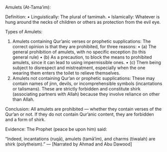 Amulets (At-Tama’im):

Definition:
 • Linguistically: The plural of tamimah.
 • Islamically: Whatever is hung around the necks of children or others as protection from the evil eye.

Types of Amulets:
 1. Amulets containing Qur’anic verses or prophetic supplications:
The correct opinion is that they are prohibited, for three reasons:
 • (a) The general prohibition of amulets, with no specific exception (to this general rule)
 • (b) As a precaution, to block the means to prohibited amulets, since it can lead to using impermissible ones.
 • (c) Them being subject to disrespect and mistreatment, especially when the one wearing them enters the toilet to relieve themselves.
 2. Amulets not containing Qur’an or prophetic supplications:
These may contain names of jinn, devils, or incomprehensible symbols (incantations or talismans).
These are strictly forbidden and constitute shirk (associating partners with Allah) because they involve reliance on other than Allah.

Conclusion:
All amulets are prohibited — whether they contain verses of the Qur’an or not.
If they do not contain Qur’anic content, they are forbidden and a form of shirk.

Evidence:
The Prophet (peace be upon him) said:

“Indeed, incantations (ruqā), amulets (tamā’im), and charms (tiwalah) are shirk (polytheism).”
— [Narrated by Ahmad and Abu Dawood]